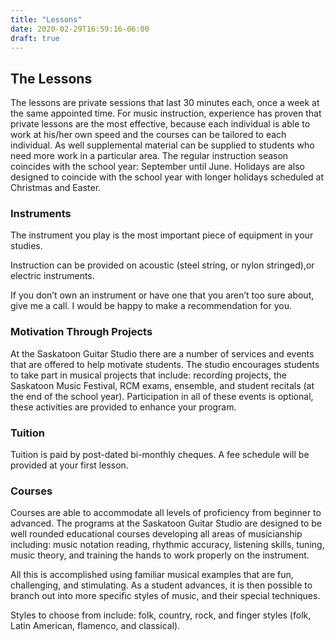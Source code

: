 ```yaml
---
title: "Lessons"
date: 2020-02-29T16:59:16-06:00
draft: true
---
```



## The Lessons

The lessons are private sessions that last 30 minutes each, once a week at the same appointed time. For music instruction, experience has proven that private lessons are the most effective, because each individual is able to work at his/her own speed and the courses can be tailored to each individual. As well supplemental material can be supplied to students who need more work in a particular area. The regular instruction season coincides with the school year: September until June. Holidays are also designed to coincide with the school year with longer holidays scheduled at Christmas and Easter.

### Instruments

The instrument you play is the most important piece of equipment in your studies.

Instruction can be provided on acoustic (steel string, or nylon stringed),or electric instruments.

If you don’t own an instrument or have one that you aren’t too sure about, give me a call. I would be happy to make a recommendation for you.

### Motivation Through Projects

At the Saskatoon Guitar Studio there are a number of services and events that are offered to help motivate students. The studio encourages students to take part in musical projects that include: recording projects, the Saskatoon Music Festival, RCM exams, ensemble, and student recitals (at the end of the school year). Participation in all of these events is optional, these activities are provided to enhance your program.

### Tuition

Tuition is paid by post-dated bi-monthly cheques. A fee schedule will be provided at your first lesson.

### Courses

Courses are able to accommodate all levels of proficiency from beginner to advanced. The programs at the Saskatoon Guitar Studio are designed to be well rounded educational courses developing all areas of musicianship including: music notation reading, rhythmic accuracy, listening skills, tuning, music theory, and training the hands to work properly on the instrument.

All this is accomplished using familiar musical examples that are fun, challenging, and stimulating. As a student advances, it is then possible to branch out into more specific styles of music, and their special techniques.

Styles to choose from include: folk, country, rock, and finger styles (folk, Latin American, flamenco, and classical).

